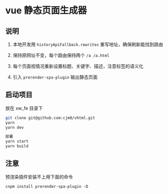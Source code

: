 # vue 静态页面生成器

## 说明

1. 本地开发用 `historyApiFallback.rewrites` 重写地址，确保刷新能找到路由   

2. 保持原网址不变，每个路由保持两个 `/a /a.html`

3. 每个页面视情况重新设置标题、关键字、描述，注意标签的语义化  

4. 引入 `prerender-spa-plugin` 输出静态页面


## 启动项目

放在 xw_fe 目录下

```bash
git clone git@github.com:cjm0/vhtml.git
yarn 
yarn dev

部署
yarn start
yarn build
```

## 注意

预渲染插件安装不上用下面的命令

`cnpm install prerender-spa-plugin -D`

